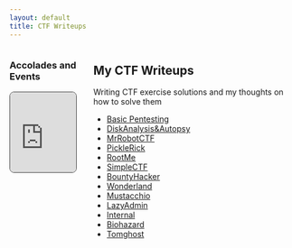 ```yaml
---
layout: default
title: CTF Writeups
---
```


<div style="display: flex; gap: 30px; align-items: flex-start;">

<div style="flex: 1; max-width: 300px;">
  <h3>Accolades and Events</h3>
  <div style="position: relative; padding-bottom: 120%; height: 0; overflow: hidden; max-width: 100%; border: 1px solid #444; border-radius: 8px;">
     <iframe
      src="https://tryhackme.com/api/v2/badges/public-profile?userPublicId=3960948" 
      style="position: absolute; top:0; left: 0; width: 100%; height: 100%; border: none;"
      ></iframe>
    </div>
  </div>
<div style="flex: 3;">
  <h2>My CTF Writeups</h2>
  <p>Writing CTF exercise solutions and my thoughts on how to solve them</p>

- [Basic Pentesting](/CTFWriteups/writeups/BasicPentesting)
- [DiskAnalysis&Autopsy](/CTFWriteups/writeups/DiskAnalysis&Autopsy)
- [MrRobotCTF](/CTFWriteups/writeups/MrRobotCTF)
- [PickleRick](/CTFWriteups/writeups/PickleRick)
- [RootMe](/CTFWriteups/writeups/RootMe)
- [SimpleCTF](/CTFWriteups/writeups/SimpleCTF)
- [BountyHacker](/CTFWriteups/writeups/BountyHacker)
- [Wonderland](/CTFWriteups/writeups/Wonderland)
- [Mustacchio](/CTFWriteups/writeups/Mustacchio)
- [LazyAdmin](/CTFWriteups/writeups/LazyAdmin)
- [Internal](/CTFWriteups/writeups/Internal)
- [Biohazard](/CTFWriteups/writeups/Biohazard)
- [Tomghost](/CTFWriteups/writeups/tomghost)

</div>
